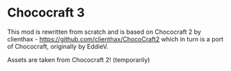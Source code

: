 # Chococraft 3
This mod is rewritten from scratch and is based on Chococraft 2 by clienthax - https://github.com/clienthax/ChocoCraft2 which in turn is a port of Chococraft, originally by EddieV.

Assets are taken from Chococraft 2! (temporarily)